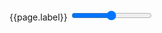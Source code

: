 
<form class="usa-form">
  <label class="usa-label" for="usa-range">{{page.label}}</label>
  <input
    id="usa-range"
    class="usa-range"
    type="range"
    min="{{page.min}}"
    max="{{page.max}}"
    step="{{page.step}}"
    value="{{page.value}}"
    aria-valuemin="{{page.min}}"
    aria-valuemax="{{page.max}}"
    aria-valuenow="{{page.value}}"
    role="slider"
  />
</form>
